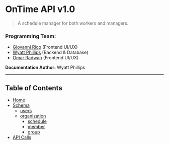 # OnTime API v1.0

> A schedule manager for both workers and managers.

### Programming Team:
* [Giovanni Rico](mailto:ricog@wit.edu) (Frontend UI/UX)
* [Wyatt Phillips](mailto:phillipsw1@wit.edu) (Backend & Database)
* [Omar Radwan](mailto:radwano@wit.edu) (Frontend UI/UX)

**Documentation Author:** Wyatt Phillips

---

## Table of Contents
* [Home](/)
* [Schema](schema/README)
  - [users](schema/doc/user)
  - [organization](schema/doc/organization)
    - [schedule](schema/doc/schedule)
    - [member](schema/doc/member)
    - [group](schema/doc/group)
* [API Calls](api/README)
